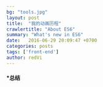 ```yaml
---
bg: "tools.jpg"
layout: post
title:  "我的动画历程"
crawlertitle: "About ES6"
summary: "What's new in ES6"
date:   2016-06-29 20:09:47 +0700
categories: posts
tags: ['front-end']
author: redVi
---
```


#### *总结








